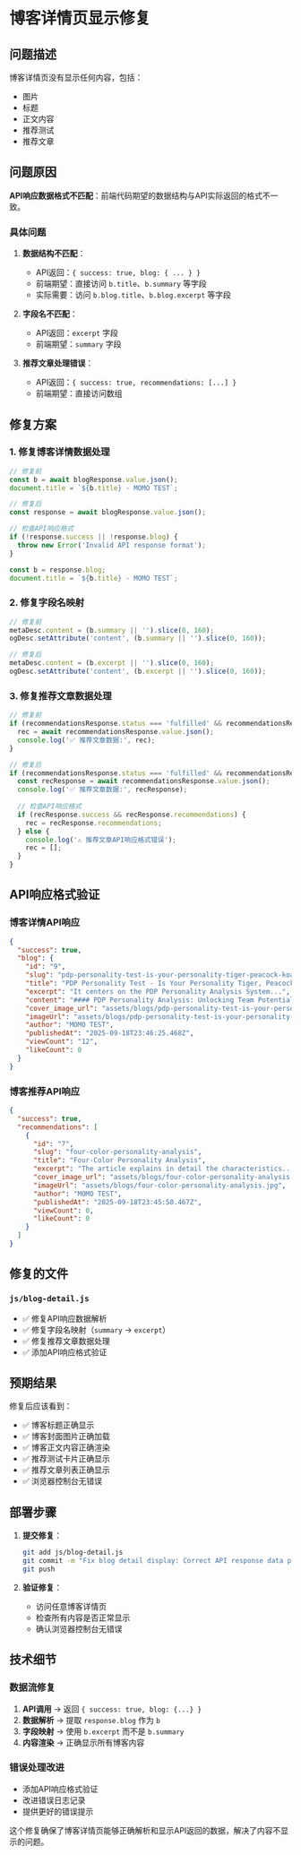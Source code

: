 # 博客详情页显示修复

## 问题描述
博客详情页没有显示任何内容，包括：
- 图片
- 标题  
- 正文内容
- 推荐测试
- 推荐文章

## 问题原因
**API响应数据格式不匹配**：前端代码期望的数据结构与API实际返回的格式不一致。

### 具体问题
1. **数据结构不匹配**：
   - API返回：`{ success: true, blog: { ... } }`
   - 前端期望：直接访问 `b.title`、`b.summary` 等字段
   - 实际需要：访问 `b.blog.title`、`b.blog.excerpt` 等字段

2. **字段名不匹配**：
   - API返回：`excerpt` 字段
   - 前端期望：`summary` 字段

3. **推荐文章处理错误**：
   - API返回：`{ success: true, recommendations: [...] }`
   - 前端期望：直接访问数组

## 修复方案

### 1. 修复博客详情数据处理
```javascript
// 修复前
const b = await blogResponse.value.json();
document.title = `${b.title} - MOMO TEST`;

// 修复后
const response = await blogResponse.value.json();

// 检查API响应格式
if (!response.success || !response.blog) {
  throw new Error('Invalid API response format');
}

const b = response.blog;
document.title = `${b.title} - MOMO TEST`;
```

### 2. 修复字段名映射
```javascript
// 修复前
metaDesc.content = (b.summary || '').slice(0, 160);
ogDesc.setAttribute('content', (b.summary || '').slice(0, 160));

// 修复后
metaDesc.content = (b.excerpt || '').slice(0, 160);
ogDesc.setAttribute('content', (b.excerpt || '').slice(0, 160));
```

### 3. 修复推荐文章数据处理
```javascript
// 修复前
if (recommendationsResponse.status === 'fulfilled' && recommendationsResponse.value.ok) {
  rec = await recommendationsResponse.value.json();
  console.log('✅ 推荐文章数据:', rec);
}

// 修复后
if (recommendationsResponse.status === 'fulfilled' && recommendationsResponse.value.ok) {
  const recResponse = await recommendationsResponse.value.json();
  console.log('✅ 推荐文章数据:', recResponse);
  
  // 检查API响应格式
  if (recResponse.success && recResponse.recommendations) {
    rec = recResponse.recommendations;
  } else {
    console.log('⚠️ 推荐文章API响应格式错误');
    rec = [];
  }
}
```

## API响应格式验证

### 博客详情API响应
```json
{
  "success": true,
  "blog": {
    "id": "9",
    "slug": "pdp-personality-test-is-your-personality-tiger-peacock-koala-owl-or-chameleon-type",
    "title": "PDP Personality Test - Is Your Personality Tiger, Peacock, Koala, Owl, or Chameleon Type",
    "excerpt": "It centers on the PDP Personality Analysis System...",
    "content": "#### PDP Personality Analysis: Unlocking Team Potential...",
    "cover_image_url": "assets/blogs/pdp-personality-test-is-your-personality-tiger-peacock-koala-owl-or-chameleon-type.jpg",
    "imageUrl": "assets/blogs/pdp-personality-test-is-your-personality-tiger-peacock-koala-owl-or-chameleon-type.jpg",
    "author": "MOMO TEST",
    "publishedAt": "2025-09-18T23:46:25.468Z",
    "viewCount": "12",
    "likeCount": 0
  }
}
```

### 博客推荐API响应
```json
{
  "success": true,
  "recommendations": [
    {
      "id": "7",
      "slug": "four-color-personality-analysis",
      "title": "Four-Color Personality Analysis",
      "excerpt": "The article explains in detail the characteristics...",
      "cover_image_url": "assets/blogs/four-color-personality-analysis.jpg",
      "imageUrl": "assets/blogs/four-color-personality-analysis.jpg",
      "author": "MOMO TEST",
      "publishedAt": "2025-09-18T23:45:50.467Z",
      "viewCount": 0,
      "likeCount": 0
    }
  ]
}
```

## 修复的文件

### `js/blog-detail.js`
- ✅ 修复API响应数据解析
- ✅ 修复字段名映射（`summary` → `excerpt`）
- ✅ 修复推荐文章数据处理
- ✅ 添加API响应格式验证

## 预期结果

修复后应该看到：
- ✅ 博客标题正确显示
- ✅ 博客封面图片正确加载
- ✅ 博客正文内容正确渲染
- ✅ 推荐测试卡片正确显示
- ✅ 推荐文章列表正确显示
- ✅ 浏览器控制台无错误

## 部署步骤

1. **提交修复**：
   ```bash
   git add js/blog-detail.js
   git commit -m "Fix blog detail display: Correct API response data parsing and field mapping"
   git push
   ```

2. **验证修复**：
   - 访问任意博客详情页
   - 检查所有内容是否正常显示
   - 确认浏览器控制台无错误

## 技术细节

### 数据流修复
1. **API调用** → 返回 `{ success: true, blog: {...} }`
2. **数据解析** → 提取 `response.blog` 作为 `b`
3. **字段映射** → 使用 `b.excerpt` 而不是 `b.summary`
4. **内容渲染** → 正确显示所有博客内容

### 错误处理改进
- 添加API响应格式验证
- 改进错误日志记录
- 提供更好的错误提示

这个修复确保了博客详情页能够正确解析和显示API返回的数据，解决了内容不显示的问题。
